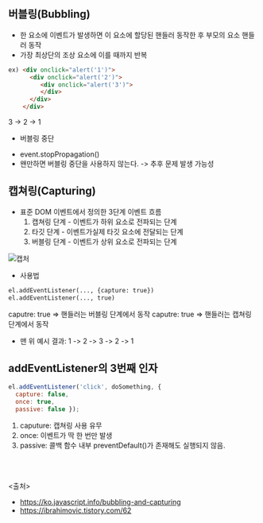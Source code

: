 ## 버블링(Bubbling)
- 한 요소에 이벤트가 발생하면 이 요소에 할당된 핸들러 동작한 후 부모의 요소 핸들러 동작
- 가장 최상단의 조상 요소에 이를 때까지 반복

```html
ex) <div onclick="alert('1')">
      <div onclick="alert('2')">
         <div onclick="alert('3')">
         </div>
      </div>
    </div>
```

3 -> 2 -> 1

* 버블링 중단
- event.stopPropagation()
- 왠만하면 버블링 중단을 사용하지 않는다. -> 추후 문제 발생 가능성

## 캡쳐링(Capturing)
- 표준 DOM 이벤트에서 정의한 3단계 이벤트 흐름
  1. 캡쳐링 단계 - 이벤트가 하위 요소로 전파되는 단계
  2. 타깃 단계 - 이벤트가실제 타깃 요소에 전달되는 단계
  3. 버블링 단계 - 이벤트가 상위 요소로 전파되는 단계

![캡처](https://user-images.githubusercontent.com/45654988/98499877-3c760500-228e-11eb-8222-83517a36ceed.JPG)

- 사용법
```html
el.addEventListener(..., {capture: true})
el.addEventListener(..., true)
```
caputre: true => 핸들러는 버블링 단계에서 동작
caputre: true => 핸들러는 캡쳐링 단계에서 동작

- 맨 위 예시 결과: 1 -> 2 -> 3 -> 2 -> 1


## addEventListener의 3번째 인자
```javascript
el.addEventListener('click', doSomething, { 
  capture: false, 
  once: true, 
  passive: false });
```
 1. caputure: 캡쳐링 사용 유무
 2. once: 이벤트가 딱 한 번만 발생
 3. passive: 콜백 함수 내부 preventDefault()가 존재해도 실행되지 않음.  
 
 <br/>
 <br/>
  
 <출처>
  - https://ko.javascript.info/bubbling-and-capturing
  - https://ibrahimovic.tistory.com/62
